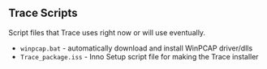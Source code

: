 ## Trace Scripts

Script files that Trace uses right now or will use eventually.

<ul>
  <li><code>winpcap.bat</code> - automatically download and install WinPCAP driver/dlls</li>
  <li><code>Trace_package.iss</code> - Inno Setup script file for making the Trace installer</li>
</ul>